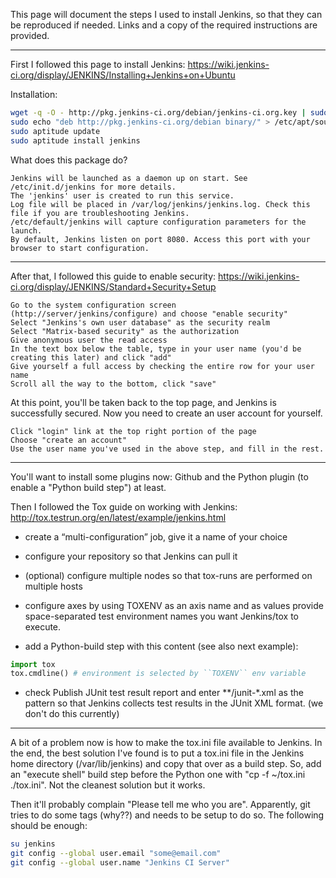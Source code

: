 This page will document the steps I used to install Jenkins, so that they can be reproduced if needed. Links and a copy of the required instructions are provided.

***

First I followed this page to install Jenkins: https://wiki.jenkins-ci.org/display/JENKINS/Installing+Jenkins+on+Ubuntu

Installation:

```bash
wget -q -O - http://pkg.jenkins-ci.org/debian/jenkins-ci.org.key | sudo apt-key add -
sudo echo "deb http://pkg.jenkins-ci.org/debian binary/" > /etc/apt/sources.list.d/jenkins.list
sudo aptitude update
sudo aptitude install jenkins
```

What does this package do?

    Jenkins will be launched as a daemon up on start. See /etc/init.d/jenkins for more details.
    The 'jenkins' user is created to run this service.
    Log file will be placed in /var/log/jenkins/jenkins.log. Check this file if you are troubleshooting Jenkins.
    /etc/default/jenkins will capture configuration parameters for the launch.
    By default, Jenkins listen on port 8080. Access this port with your browser to start configuration.

***

After that, I followed this guide to enable security: https://wiki.jenkins-ci.org/display/JENKINS/Standard+Security+Setup

    Go to the system configuration screen (http://server/jenkins/configure) and choose "enable security"
    Select "Jenkins's own user database" as the security realm
    Select "Matrix-based security" as the authorization
    Give anonymous user the read access
    In the text box below the table, type in your user name (you'd be creating this later) and click "add"
    Give yourself a full access by checking the entire row for your user name
    Scroll all the way to the bottom, click "save"

At this point, you'll be taken back to the top page, and Jenkins is successfully secured. Now you need to create an user account for yourself.

    Click "login" link at the top right portion of the page
    Choose "create an account"
    Use the user name you've used in the above step, and fill in the rest.

***

You'll want to install some plugins now: Github and the Python plugin (to enable a "Python build step") at least.

Then I followed the Tox guide on working with Jenkins: http://tox.testrun.org/en/latest/example/jenkins.html

* create a “multi-configuration” job, give it a name of your choice

* configure your repository so that Jenkins can pull it

* (optional) configure multiple nodes so that tox-runs are performed on multiple hosts

* configure axes by using TOXENV as an axis name and as values provide space-separated test environment names you want Jenkins/tox to execute.

* add a Python-build step with this content (see also next example):

```python
import tox
tox.cmdline() # environment is selected by ``TOXENV`` env variable
```

* check Publish JUnit test result report and enter **/junit-*.xml as the pattern so that Jenkins collects test results in the JUnit XML format.  (we don't do this currently)

***

A bit of a problem now is how to make the tox.ini file available to Jenkins. In the end, the best solution I've found is to put a tox.ini file in the Jenkins home directory (/var/lib/jenkins) and copy that over as a build step. So, add an "execute shell" build step before the Python one with "cp -f ~/tox.ini ./tox.ini". Not the cleanest solution but it works.

Then it'll probably complain "Please tell me who you are". Apparently, git tries to do some tags (why??) and needs to be setup to do so. The following should be enough:

```bash
su jenkins
git config --global user.email "some@email.com"
git config --global user.name "Jenkins CI Server"
```